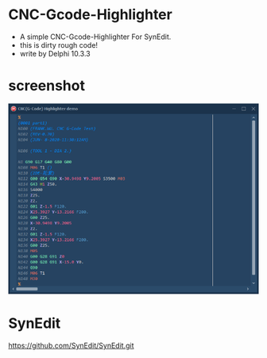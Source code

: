 # CNC-Gcode-Highlighter
* A simple CNC-Gcode-Highlighter For SynEdit.
* this is dirty rough code!
* write by Delphi 10.3.3

# screenshot
![preview](https://github.com/frankwu-delphi/CNC-Gcode-Highlighter/blob/master/ScreenShot/ScreenShot%2020200609.png)

# SynEdit
https://github.com/SynEdit/SynEdit.git
